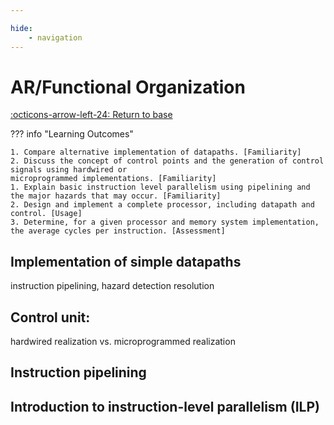 ```yaml
---

hide:
    - navigation 
---
```

# AR/Functional Organization

[:octicons-arrow-left-24: Return to base](/Bodies-of-Knowledge/Computer-Architecture/)

??? info "Learning Outcomes"

    1. Compare alternative implementation of datapaths. [Familiarity]
    2. Discuss the concept of control points and the generation of control signals using hardwired or
    microprogrammed implementations. [Familiarity]
    1. Explain basic instruction level parallelism using pipelining and the major hazards that may occur. [Familiarity]
    2. Design and implement a complete processor, including datapath and control. [Usage]
    3. Determine, for a given processor and memory system implementation, the average cycles per instruction. [Assessment]

## Implementation of simple datapaths 

instruction pipelining, 
hazard detection
resolution

## Control unit: 

hardwired realization vs. microprogrammed realization

## Instruction pipelining

## Introduction to instruction-level parallelism (ILP)
